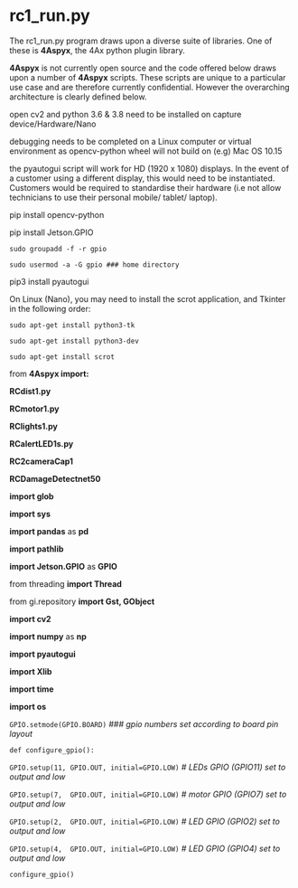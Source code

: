 # rc1_run.py

The rc1_run.py program draws upon a diverse suite of libraries. One of these is __4Aspyx__, the 4Ax python plugin library.

__4Aspyx__ is not currently open source and the code offered below draws upon a number of __4Aspyx__ scripts. These scripts are unique to a particular use case and are therefore
currently confidential. However the overarching architecture is clearly defined below.


open cv2 and python 3.6 & 3.8 need to be installed on capture device/Hardware/Nano

debugging needs to be completed on a Linux computer or virtual environment as opencv-python wheel will not build on (e.g) Mac OS 10.15

the pyautogui script will work for HD (1920 x 1080) displays. In the event of a customer using a different display, this would need to be instantiated. Customers would be required to standardise their hardware (i.e not allow technicians to use their personal mobile/ tablet/ laptop).    

pip install opencv-python

pip install Jetson.GPIO

	sudo groupadd -f -r gpio
 
	sudo usermod -a -G gpio ### home directory
 
pip3 install pyautogui	

On Linux (Nano), you may need to install the scrot application, and Tkinter in the following order:

	sudo apt-get install python3-tk

	sudo apt-get install python3-dev

	sudo apt-get install scrot
	
from __4Aspyx import:__
 
__RCdist1.py__

__RCmotor1.py__

__RClights1.py__

__RCalertLED1s.py__

__RC2cameraCap1__

__RCDamageDetectnet50__

__import glob__	

__import sys__	

__import pandas__ as __pd__

__import pathlib__

__import Jetson.GPIO__ as __GPIO__ 

from threading __import Thread__

from gi.repository __import Gst, GObject__

__import cv2__

__import numpy__ as __np__

__import pyautogui__

__import Xlib__

__import time__

__import os__


`GPIO.setmode(GPIO.BOARD)`			_### gpio numbers set according to board pin layout_

`def configure_gpio():`
  
`GPIO.setup(11, GPIO.OUT, initial=GPIO.LOW)`	_# LEDs GPIO  (GPIO11) set to output and low_

`GPIO.setup(7,  GPIO.OUT, initial=GPIO.LOW)`	_# motor GPIO (GPIO7) set to output and low_

`GPIO.setup(2,  GPIO.OUT, initial=GPIO.LOW)`	_# LED GPIO (GPIO2) set to output and low_

`GPIO.setup(4,  GPIO.OUT, initial=GPIO.LOW)`	_# LED GPIO (GPIO4) set to output and low_

`configure_gpio()`
